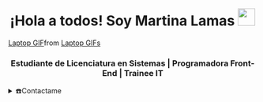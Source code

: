 
<h1 align="center"><b> ¡Hola a todos! Soy Martina Lamas </b><img src="https://media.giphy.com/media/hvRJCLFzcasrR4ia7z/giphy.gif" width="35"></h1>
<!--  -->
<p align="center">
<div class="tenor-gif-embed" data-postid="26065234" data-share-method="host" data-aspect-ratio="0.803125" data-width="100%"><a href="https://tenor.com/view/laptop-gif-26065234">Laptop GIF</a>from <a href="https://tenor.com/search/laptop-gifs">Laptop GIFs</a></div> 
  <h3 align="center"> Estudiante de Licenciatura en Sistemas | Programadora Front-End | Trainee IT </h3>
</p>
<details>
  <summary>☎️Contactame </summary>
<div>
  <samp>
    <h2 align="center">Me podes encontrar en:</h2>
    <p align="center">
      <br/>
      <a href="https://www.linkedin.com/in/martinalamas/" target="blank"><img align="center"
         src="https://img.shields.io/badge/linkedin-%231DA1F2.svg?style=for-the-badge&logo=linkedin&logoColor=white"
         alt="azzar" height="30"/></a>
      <a href="mailto:martina.lamas06@gmail.com" target="blank"><img align="center"
         src="https://img.shields.io/badge/gmail-EA4335.svg?style=for-the-badge&logo=gmail&logoColor=white"
         alt="azzar" height="30"/></a>
    </p>
